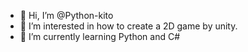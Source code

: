 - 👋 Hi, I’m @Python-kito
- 👀 I’m interested in how to create a 2D game by unity.
- 🌱 I’m currently learning Python and C#

<!---
Python-kito/Python-kito is a ✨ special ✨ repository because its `README.md` (this file) appears on your GitHub profile.
You can click the Preview link to take a look at your changes.
--->
